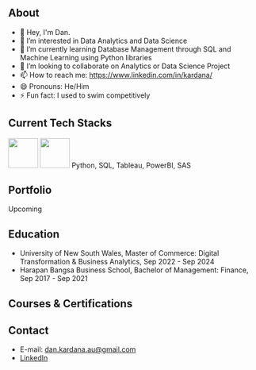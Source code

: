 ## About

- 👋 Hey, I'm Dan.
- 👀 I’m interested in Data Analytics and Data Science
- 🌱 I’m currently learning Database Management through SQL and Machine Learning using Python libraries
- 💞️ I’m looking to collaborate on Analytics or Data Science Project
- 📫 How to reach me: https://www.linkedin.com/in/kardana/
- 😄 Pronouns: He/Him
- ⚡ Fun fact: I used to swim competitively

<!---
taufikkardana/taufikkardana is a ✨ special ✨ repository because its `README.md` (this file) appears on your GitHub profile.
You can click the Preview link to take a look at your changes.
--->

## Current Tech Stacks
<img src="https://s3.dualstack.us-east-2.amazonaws.com/pythondotorg-assets/media/community/logos/python-logo-only.png" width="60" />
<img src="https://upload.wikimedia.org/wikipedia/commons/thumb/2/29/Postgresql_elephant.svg/1200px-Postgresql_elephant.svg.png" width="60" />
Python, SQL, Tableau, PowerBI, SAS

## Portfolio
Upcoming

## Education

- University of New South Wales, Master of Commerce: Digital Transformation & Business Analytics, Sep 2022 - Sep 2024
- Harapan Bangsa Business School, Bachelor of Management: Finance, Sep 2017 - Sep 2021

## Courses & Certifications

## Contact
- E-mail: dan.kardana.au@gmail.com
- [LinkedIn](https://www.linkedin.com/in/kardana/)
